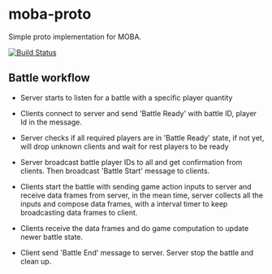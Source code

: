 # moba-proto
Simple proto implementation for MOBA.

[![Build Status][travis-image]][travis-url]


## Battle workflow

+ Server starts to listen for a battle with a specific player quantity

+ Clients connect to server and send 'Battle Ready' with battle ID, player Id in the message.

+ Server checks if all required players are in 'Battle Ready' state, if not yet, will drop unknown clients and wait for rest players to be ready

+ Server broadcast battle player IDs to all and get confirmation from clients. Then broadcast 'Battle Start' message to clients.

+ Clients start the battle with sending game action inputs to server and receive data frames from server, in the mean time, server collects all the inputs and compose data frames, with a interval timer to keep broadcasting data frames to client.

+ Clients receive the data frames and do game computation to update newer battle state.

+ Client send 'Battle End' message to server. Server stop the battle and clean up.


[travis-image]: https://img.shields.io/travis/devfans/mobo-proto/master.svg
[travis-url]: https://travis-ci.org/devfans/mobo-proto


